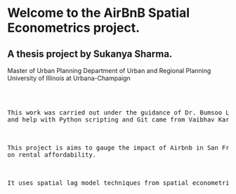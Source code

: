 # Welcome to the AirBnB Spatial Econometrics project.


## A thesis project by Sukanya Sharma.
Master of Urban Planning
Department of Urban and Regional Planning
University of Illinois at Urbana-Champaign



<pre>



This work was carried out under the guidance of Dr. Bumsoo Lee (UIUC DURP)
and help with Python scripting and Git came from Vaibhav Karve (UIUC Math).



This project is aims to gauge the impact of Airbnb in San Francisco MSA
on rental affordability.



It uses spatial lag model techniques from spatial econometrics.
</pre>